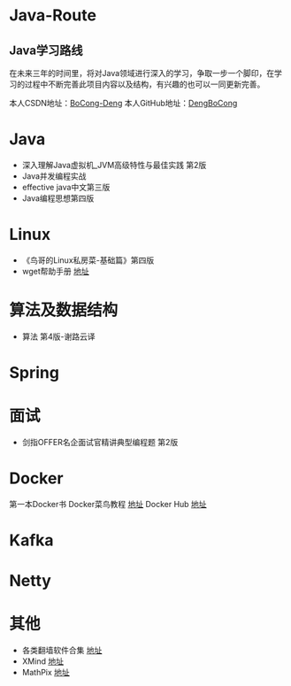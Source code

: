 # Java-Route
Java学习路线
-----------------------------
在未来三年的时间里，将对Java领域进行深入的学习，争取一步一个脚印，在学习的过程中不断完善此项目内容以及结构，有兴趣的也可以一同更新完善。

本人CSDN地址：[BoCong-Deng](https://blog.csdn.net/DBC_121/)
本人GitHub地址：[DengBoCong](https://github.com/DengBoCong)

# Java
+ 深入理解Java虚拟机_JVM高级特性与最佳实践 第2版
+ Java并发编程实战
+ effective java中文第三版
+ Java编程思想第四版

# Linux
+ 《鸟哥的Linux私房菜-基础篇》第四版
+ wget帮助手册 [地址](http://www.gnu.org/software/wget/manual/wget.html)


# 算法及数据结构
+ 算法 第4版-谢路云译


# Spring


# 面试
+ 剑指OFFER名企面试官精讲典型编程题  第2版

# Docker
第一本Docker书
Docker菜鸟教程 [地址](https://www.runoob.com/docker/docker-tutorial.html)
Docker Hub [地址](https://hub.docker.com/)

# Kafka


# Netty


# 其他
+ 各类翻墙软件合集 [地址](https://github.com/it-andy-hou/fq)
+ XMind [地址](https://www.xmind.cn/)
+ MathPix [地址](https://mathpix.com/)
